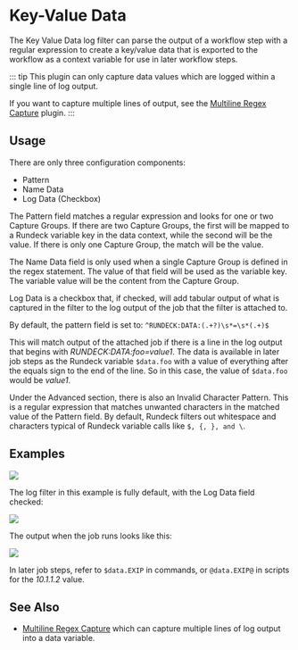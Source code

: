 # Key-Value Data

The Key Value Data log filter can parse the output of a workflow step with a regular expression to create a key/value data that is exported to the workflow as a context variable for use in later workflow steps.

::: tip
This plugin can only capture data values which are logged within a single line of log output.

If you want to capture multiple lines of output, see 
the [Multiline Regex Capture](/manual/log-filters/multi-line-regex.html#usage) plugin.
:::

## Usage

There are only three configuration components:
  - Pattern
  - Name Data
  - Log Data (Checkbox)

The Pattern field matches a regular expression and looks for one or two Capture Groups. If there are two Capture Groups, the first will be mapped to a Rundeck variable key in the data context, while the second will be the value. If there is only one Capture Group, the match will be the value.

The Name Data field is only used when a single Capture Group is defined in the regex statement. The value of that field will be used as the variable key.  The variable value will be the content from the Capture Group.

Log Data is a checkbox that, if checked, will add tabular output of what is captured in the filter to the log output of the job that the filter is attached to.

By default, the pattern field is set to: `^RUNDECK:DATA:(.+?)\s*=\s*(.+)$`

This will match output of the attached job if there is a line in the log output that begins with _RUNDECK:DATA:foo=value1_. The data is available in later job steps as the Rundeck variable `$data.foo` with a value of everything after the equals sign to the end of the line. So in this case, the value of `$data.foo` would be _value1_.

Under the Advanced section, there is also an Invalid Character Pattern. This is a regular expression that matches unwanted characters in the matched value of the Pattern field. By default, Rundeck filters out whitespace and characters typical of Rundeck variable calls like `$, {, }, and \`.

## Examples

![](@assets/img/logfilter-keyvalue-example1.png)

The log filter in this example is fully default, with the Log Data field checked:

![](@assets/img/logfilter-keyvalue-example2.png)

The output when the job runs looks like this:

![](@assets/img/logfilter-keyvalue-example3.png)

In later job steps, refer to `$data.EXIP` in commands, or `@data.EXIP@` in scripts for the _10.1.1.2_ value.

## See Also

* [Multiline Regex Capture](/manual/log-filters/multi-line-regex.html#usage) which can capture multiple lines of log output into a data variable.
